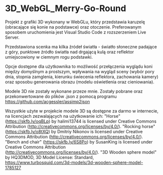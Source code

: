 # 3D_WebGL_Merry-Go-Round

Projekt z grafiki 3D wykonany w WebGLu, który przedstawia karuzelę (obracające się konie na podstawce) oraz otoczenie. Preferowanym sposobem uruchomienia jest Visual Studio Code z rozszerzeniem Live Server.

Przedstawiona scenka ma kilka źródeł światła - światło słoneczne padające z góry, punktowe źródło światła nad drgającą kulą oraz reflektor umiejscowiony w ciemnym rogu podstawki.

Opcje dostępne dla użytkownika to możliwość przełączenia wyglądu koni między domyślnym a prostszym, wpływania na wygląd sceny (wybór pory dnia, stopnia zamglenia, kierunku świecenia reflektora, zachowania kamery) oraz sposobu generowania obrazu (modelu oświetlenia oraz cieniowania).

Modele 3D nie zostały wykonane przeze mnie. Zostały pobrane oraz przekonwertowane do plików .json z pomocą programu https://github.com/acgessler/assimp2json

Wszystkie użyte w projekcie modele 3D są dostępne za darmo w internecie, na licencjach zezwalających na użytkowanie ich:
"Horse" (https://skfb.ly/oqBLp) by halimi13744 is licensed under Creative Commons Attribution (http://creativecommons.org/licenses/by/4.0/).
"Rocking horse" (https://skfb.ly/o8tXQ) by Dmitriy Nikonov is licensed under Creative Commons Attribution (http://creativecommons.org/licenses/by/4.0/).
"Bench and chair" (https://skfb.ly/6S8Po) by SusanKing is licensed under Creative Commons Attribution (http://creativecommons.org/licenses/by/4.0/).
"3D Wooden sphere model" by HQ3DMOD, 3D Model License: Standard, https://www.turbosquid.com/3d-models/3d-wooden-sphere-model-1785127

